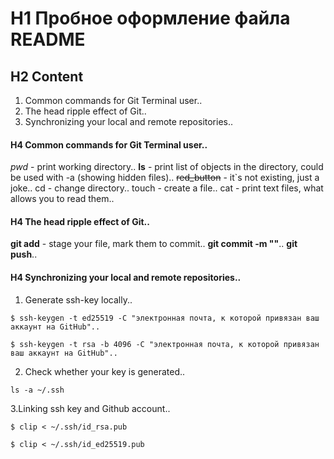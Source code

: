 # H1 Пробное оформление файла README
## H2 Content
1. Common commands for Git Terminal user..
2. The head ripple effect of Git..
3. Synchronizing your local and remote repositories..

#### H4 Common commands for Git Terminal user..
*pwd* - print working directory..
**ls** - print list of objects in the directory, could be used with -a (showing hidden files)..
~~red_button~~ - it`s not existing, just a joke..
cd - change directory..
touch - create a file..
cat - print text files, what allows you to read them..

#### H4 The head ripple effect of Git..

**git add** - stage your file, mark them to commit..
**git commit -m "<your description of your changes>"**..
**git push**..

#### H4 Synchronizing your local and remote repositories..

1. Generate ssh-key locally..

```
$ ssh-keygen -t ed25519 -C "электронная почта, к которой привязан ваш аккаунт на GitHub"..

$ ssh-keygen -t rsa -b 4096 -C "электронная почта, к которой привязан ваш аккаунт на GitHub"..
```

2. Check whether your key is generated..

```
ls -a ~/.ssh
```

3.Linking ssh key and Github account..

```
$ clip < ~/.ssh/id_rsa.pub

$ clip < ~/.ssh/id_ed25519.pub 
```
